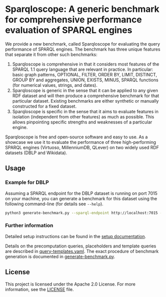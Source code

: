 # Sparqloscope: A generic benchmark for comprehensive performance evaluation of SPARQL engines

We provide a new benchmark, called Sparqloscope for evaluating the query performance of SPARQL engines. The benchmark has three unique features that separate it from other such benchmarks:

1. Sparqloscope is comprehensive in that it considers most features of the SPARQL 1.1 query language that are relevant in practice. In particular: basic graph patterns, OPTIONAL, FILTER, ORDER BY, LIMIT, DISTINCT, GROUP BY and aggregates, UNION, EXISTS, MINUS, SPARQL functions (for numerical values, strings, and dates).
2. Sparqloscope is generic in the sense that it can be applied to any given RDF dataset and will then produce a comprehensive benchmark for that particular dataset. Existing benchmarks are either synthetic or manually constructed for a fixed dataset.
3. Sparqloscope is specific in the sense that it aims to evaluate features in isolation (independent from other features) as much as possible. This allows pinpointing specific strengths and weaknesses of a particular engine.

Sparqloscope is free and open-source software and easy to use. As a showcase we use it to evaluate the performance of three high-performing SPARQL engines (Virtuoso, MillenniumDB, QLever) on two widely used RDF datasets (DBLP and Wikidata).

## Usage

### Example for DBLP

Assuming a SPARQL endpoint for the DBLP dataset is running on port 7015 on your machine, you can generate a benchmark for this dataset using the following command-line (for details see `--help`).
 
```bash
python3 generate-benchmark.py --sparql-endpoint http://localhost:7015 --prefix-definitions "$(cat prefixes/dblp.ttl)" --kg-name dblp
```

### Further information

Detailed setup instructions can be found in the [setup documentation](docs/setup.md).

Details on the precomputation queries, placeholders and template queries are described in [query-templates.yaml](query-templates.yaml). The exact procedure of benchmark generation is documented in [generate-benchmark.py](generate-benchmark.py).

## License

This project is licensed under the Apache 2.0 License. For more information, see the [LICENSE](LICENSE) file.
